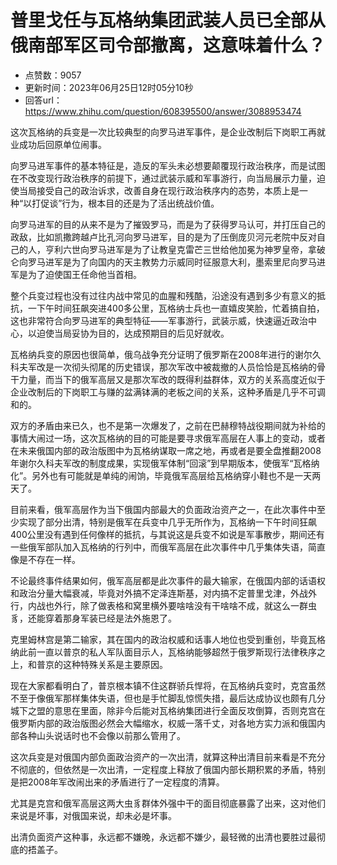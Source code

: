 # 普里戈任与瓦格纳集团武装人员已全部从俄南部军区司令部撤离，这意味着什么？
- 点赞数：9057
- 更新时间：2023年06月25日12时05分10秒
- 回答url：https://www.zhihu.com/question/608395500/answer/3088953474
<body>
 <p data-pid="FA-JhKv1">这次瓦格纳的兵变是一次比较典型的向罗马进军事件，是企业改制后下岗职工再就业成功后回原单位闹事。</p>
 <p data-pid="lMGMd22r">向罗马进军事件的基本特征是，造反的军头未必想要颠覆现行政治秩序，而是试图在不改变现行政治秩序的前提下，通过武装示威和军事游行，向当局展示力量，迫使当局接受自己的政治诉求，改善自身在现行政治秩序内的态势，本质上是一种“以打促谈”行为，根本目的还是为了活出统战价值。</p>
 <p data-pid="K1YySdpH">向罗马进军的目的从来不是为了摧毁罗马，而是为了获得罗马认可，并打压自己的政敌，比如凯撒跨越卢比孔河向罗马进军，目的是为了压倒庞贝河元老院中反对自己的人，亨利六世向罗马进军是为了让教皇克雷芒三世给他加冕为神罗皇帝，拿破仑向罗马进军是为了向国内的天主教势力示威同时征服意大利，墨索里尼向罗马进军是为了迫使国王任命他当首相。</p>
 <p data-pid="AWWhmFYN">整个兵变过程也没有过往内战中常见的血腥和残酷，沿途没有遇到多少有意义的抵抗，一下午时间狂飙突进400多公里，瓦格纳士兵也一直嬉皮笑脸，忙着搞自拍，这也非常符合向罗马进军的典型特征——军事游行，武装示威，快速逼近政治中心，以迫使当局妥协为目的，达成预期目的后见好就收。</p>
 <p data-pid="1FJSkK4A">瓦格纳兵变的原因也很简单，俄乌战争充分证明了俄罗斯在2008年进行的谢尔久科夫军改是一次彻头彻尾的历史错误，那次军改中被裁撤的人员恰恰是瓦格纳的骨干力量，而当下的俄军高层又是那次军改的既得利益群体，双方的关系高度近似于企业改制后的下岗职工与赚的盆满钵满的老板之间的关系，这种矛盾是几乎不可调和的。</p>
 <p data-pid="_DgwXSa4">双方的矛盾由来已久，也不是第一次爆发了，之前在巴赫穆特战役期间就为补给的事情大闹过一场，这次瓦格纳的目的可能是要寻求俄军高层在人事上的变动，或者在未来俄国内部的政治版图中为瓦格纳谋取一席之地，再或者是要全盘推翻2008年谢尔久科夫军改的制度成果，实现俄军体制“回滚”到早期版本，使俄军“瓦格纳化”。另外也有可能就是单纯的闹饷，毕竟俄军高层给瓦格纳穿小鞋也不是一天两天了。</p>
 <p data-pid="zI_gg0a3">目前来看，俄军高层作为当下俄国内部最大的负面政治资产之一，在此次事件中至少实现了部分出清，特别是俄军在兵变中几乎无所作为，瓦格纳一下午时间狂飙400公里没有遇到任何像样的抵抗，与其说这是兵变不如说是军事散步，期间还有一些俄军部队加入瓦格纳的行列中，而俄军高层在此次事件中几乎集体失语，简直像是不存在一样。</p>
 <p data-pid="H-1F_TKf">不论最终事件结果如何，俄军高层都是此次事件的最大输家，在俄国内部的话语权和政治分量大幅衰减，毕竟对外搞不定泽连斯基，对内搞不定普里戈津，外战外行，内战也外行，除了做表格和窝里横外要啥啥没有干啥啥不成，就这么一群虫豸，还能穿着那身军装已经是法外施恩了。</p>
 <p data-pid="b2X6R58p">克里姆林宫是第二输家，其在国内的政治权威和话事人地位也受到重创，毕竟瓦格纳此前一直以普京的私人军队面目示人，瓦格纳能够超然于俄罗斯现行法律秩序之上，和普京的这种特殊关系是主要原因。</p>
 <p data-pid="_SSRDPH8">现在大家都看明白了，普京根本镇不住这群骄兵悍将，在瓦格纳兵变时，克宫虽然不至于像俄军那样集体失语，但也是手忙脚乱惊慌失措，最后达成协议也颇有几分城下之盟的意思在里面，除非今后能对瓦格纳集团进行全面反攻倒算，否则克宫在俄罗斯内部的政治版图必然会大幅缩水，权威一落千丈，对各地方实力派和俄国内部各种山头说话时也不会像以前那么管用了。</p>
 <p data-pid="vBKPHfxg">这次兵变是对俄国内部负面政治资产的一次出清，就算这种出清目前来看是不充分不彻底的，但依然是一次出清，一定程度上释放了俄国内部长期积累的矛盾，特别是把2008年军改闹出来的矛盾进行了一定程度的清算。</p>
 <p data-pid="G7LQz4Gs">尤其是克宫和俄军高层这两大虫豸群体外强中干的面目彻底暴露了出来，这对他们来说是坏事，对俄国来说，却未必是坏事。</p>
 <p data-pid="2B3dfl8f">出清负面资产这种事，永远都不嫌晚，永远都不嫌少，最轻微的出清也要胜过最彻底的捂盖子。</p>
</body>